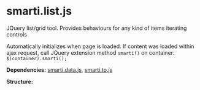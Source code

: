 # smarti.list.js

JQuery list/grid tool. Provides behaviours for any kind of items iterating controls

Automatically initializes when page is loaded. If content was loaded within ajax request, call JQuery extension method `smarti()` on container: `$(container).smarti();`

<b>Dependencies:</b> [smarti.data.js](https://github.com/onitecsoft/smarti.data.js), [smarti.to.js](https://github.com/onitecsoft/smarti.to.js)

<b>Structure:</b>
